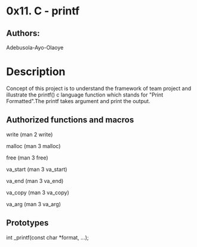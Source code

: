 # 0x11. C - printf
  
## Authors:
 
 Adebusola-Ayo-Olaoye
 
# Description
 Concept of this project is to understand the framework of team project and illustrate the printf() c
 language function which stands for "Print Formatted".The printf takes argument and print the output.
 
## Authorized functions and macros
 write (man 2 write)
 
 malloc (man 3 malloc)
 
 free (man 3 free)
 
 va_start (man 3 va_start)
 
 va_end (man 3 va_end)
 
 va_copy (man 3 va_copy)
 
 va_arg (man 3 va_arg)
 
## Prototypes
int _printf(const char *format, ...);

